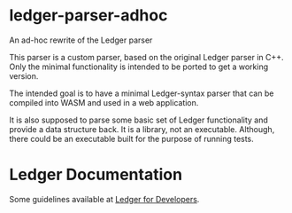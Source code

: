 # ledger-parser-adhoc
An ad-hoc rewrite of the Ledger parser

This parser is a custom parser, based on the original Ledger parser in C++. Only the minimal functionality is intended to be ported to get a working version.

The intended goal is to have a minimal Ledger-syntax parser that can be compiled into WASM and used in a web application.

It is also supposed to parse some basic set of Ledger functionality and provide a data structure back. It is a library, not an executable. Although, there could be an executable built for the purpose of running tests.

# Ledger Documentation

Some guidelines available at [Ledger for Developers](https://ledger-cli.org/doc/ledger3.html#Ledger-for-Developers).
